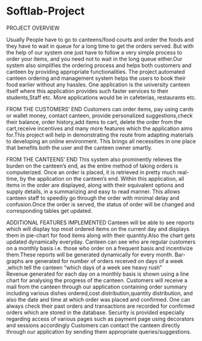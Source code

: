 # Softlab-Project
PROJECT OVERVIEW

Usually People have to go to canteens/food courts and order the foods and
they have to wait in queue for a long time to get the orders served. But with
the help of our system one just have to follow a very simple process to order
your items, and you need not to wait in the long queue either.Our system
also simplifies the ordering process and helps both customers and canteen
by providing appropriate functionalities.
The project automated canteen ordering and management system helps the
users to book their food earlier without any hassles.
One application is the university canteen itself where this application
provides such faster services to their students,Staff etc.
More applications would be in cafeterias, restaurants etc.

FROM THE CUSTOMERS’ END
Customers can order items, pay using cards or wallet money, contact canteen, provide personalized suggestions,check their balance, order history,add items to cart, delete the order from the cart,receive incentives  and many more features which the application aims for.This project will help in demonstrating the route from adapting materials to developing an online environment. This brings all necessities in one place that benefits both the user and the canteen owner smartly.

FROM THE CANTEENS’ END
This system also prominently relieves the burden on the canteen’s end, as the entire method of  taking orders is computerized. Once an order is placed, it is retrieved in pretty much real-time, by the application on the canteen’s end. Within this application, all items in the order are displayed, along with their equivalent options and supply details, in a summarizing and easy to read manner. This allows canteen staff to speedily go through the order with minimal delay and confusion.Once the order is served, the status of order will be changed and corresponding tables get updated.

ADDITIONAL FEATURES IMPLEMENTED
Canteen will be able to see reports which will display top most ordered items on the current day and displays them in pie-chart for food items along with their quantity.Also the chart gets updated dynamically everyday.
Canteen can see who are regular customers on a monthly basis i.e. those who order on a frequent basis and incentivize them.These reports will be generated dynamically for every month.
Bar-graphs are generated for number of orders received on days of a week ,which tell the canteen “which days of a week see heavy rush”  
Revenue generated for each day on a monthly basis is shown using a line chart for analysing the progress of the canteen.
Customers will receive a mail from the canteen through our application containing order summary including various dishes ordered,cost distribution,quantity distribution, and also the date and time at which order was placed and confirmed.
One can always check their past orders and transactions are recorded for confirmed orders which are stored in the database.
Security is provided especially regarding access of various pages such as payment page using decorators and sessions accordingly
Customers can contact the canteen directly through our application by sending them appropriate queries/suggestions.

